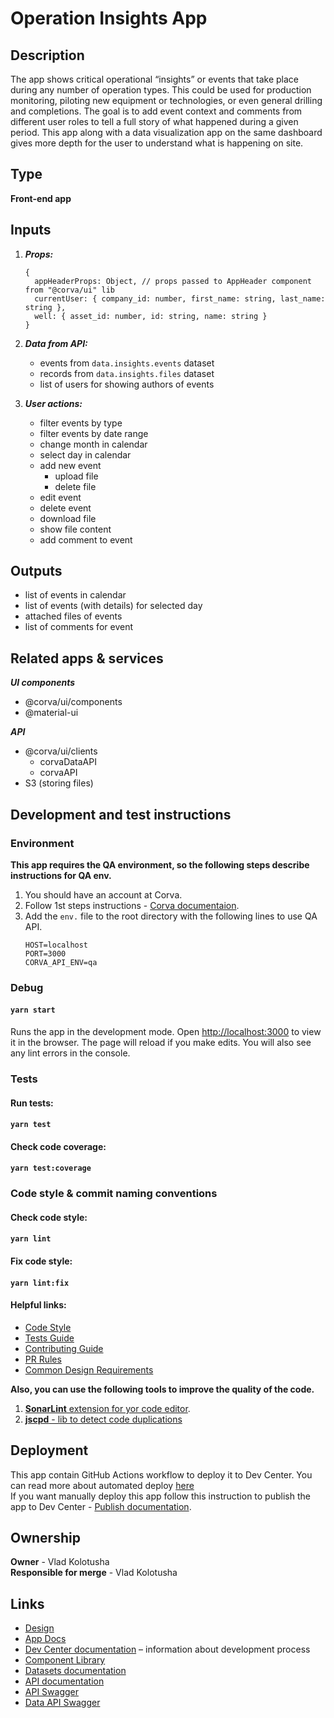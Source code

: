 # Operation Insights App

## Description

The app shows critical operational “insights” or events that take place during any number of operation types.
This could be used for production monitoring, piloting new equipment or technologies, or even general drilling and completions.
The goal is to add event context and comments from different user roles to tell a full story of what happened during a given period.
This app along with a data visualization app on the same dashboard gives more depth for the user to understand what is happening on site.

## Type

**Front-end app**

## Inputs

1. _**Props:**_
   ```
   {
     appHeaderProps: Object, // props passed to AppHeader component from "@corva/ui" lib
     currentUser: { company_id: number, first_name: string, last_name: string },
     well: { asset_id: number, id: string, name: string }
   }
   ```
2. _**Data from API:**_

   - events from `data.insights.events` dataset
   - records from `data.insights.files` dataset
   - list of users for showing authors of events

3. _**User actions:**_
   - filter events by type
   - filter events by date range
   - change month in calendar
   - select day in calendar
   - add new event
     - upload file
     - delete file
   - edit event
   - delete event
   - download file
   - show file content
   - add comment to event

## Outputs

- list of events in calendar
- list of events (with details) for selected day
- attached files of events
- list of comments for event

## Related apps & services

**_UI components_**

- @corva/ui/components
- @material-ui

**_API_**

- @corva/ui/clients
  - corvaDataAPI
  - corvaAPI
- S3 (storing files)

## Development and test instructions

### Environment

**This app requires the QA environment, so the following steps describe instructions for QA env.**

1. You should have an account at Corva.
2. Follow 1st steps instructions -
   [Corva documentaion](https://dc-docs.corva.ai/docs/Frontend/Getting%20Started).
3. Add the `env.` file to the root directory with the following lines to use QA API.
   ```
   HOST=localhost
   PORT=3000
   CORVA_API_ENV=qa
   ```

### Debug

#### `yarn start`

Runs the app in the development mode. Open [http://localhost:3000](http://localhost:3000/) to view it in the browser.
The page will reload if you make edits. You will also see any lint errors in the console.

### Tests

#### Run tests:

#### `yarn test`

#### Check code coverage:

#### `yarn test:coverage`

### Code style & commit naming conventions

#### Check code style:

#### `yarn lint`

#### Fix code style:

#### `yarn lint:fix`

#### Helpful links:

- [Code Style](https://www.notion.so/corva/Front-End-Code-style-d9b6a5b835fa48478e69e1922098ad47)
- [Tests Guide](https://www.notion.so/corva/Tests-guide-520058fa52454e5aa08ef9225d7d76e9)
- [Contributing Guide](https://www.notion.so/corva/CONTRIBUTING-Guidelines-28bcd1527a9b4a579a71dd8d1d045f25)
- [PR Rules](https://www.notion.so/corva/Pull-Requests-rules-a21cffaa6d15482e8e89178b40c83789)
- [Common Design Requirements](https://www.notion.so/corva/Common-design-dev-requirements-6789168a94f847da96be0157af992ab1)

**Also, you can use the following tools to improve the quality of the code.**

1. [**SonarLint** extension for yor code editor](https://www.sonarsource.com/products/sonarlint/).
2. [**jscpd** - lib to detect code duplications](https://github.com/kucherenko/jscpd)

## Deployment

This app contain GitHub Actions workflow to deploy it to Dev Center. You can read more about automated deploy [here](https://www.notion.so/corva/Dev-Center-apps-development-a3ad896324f64c53904e3c39703d81bc) <br>
If you want manually deploy this app follow this instruction to publish the app to Dev Center - [Publish documentation](https://dc-docs.corva.ai/docs/Frontend/Tutorials/Upload%20and%20Publish). <br>

## Ownership

**Owner** - Vlad Kolotusha <br>
**Responsible for merge** - Vlad Kolotusha <br>

## Links

- [Design](https://www.figma.com/file/MaZr55Cf2zVDDaEq39pPEE/Damage-Index-App---Trinity?node-id=58%3A7709&t=iCCztwRueLUIoIFQ-1)
- [App Docs](https://docs.google.com/document/d/1xVKNQSusSbeTSWj4g5FC8vaXzYoYKNG-L8TnCdebn-0/edit)
- [Dev Center documentation](https://dc-docs.corva.ai/docs/Frontend/Intro) – information about development process
- [Component Library](https://storybook.dev.corva.ai/)
- [Datasets documentation](https://dc-docs.corva.ai/docs/Datasets/Link%20App%20to%20Dataset)
- [API documentation](https://dc-docs.corva.ai/docs/API/API%20Requests)
- [API Swagger](https://api.corva.ai/documentation/index.html)
- [Data API Swagger](https://data.corva.ai/docs#/data)
